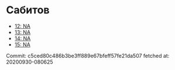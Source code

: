 # Сабитов
- [12: NA](12.md)
- [13: NA](13.md)
- [14: NA](14.md)
- [15: NA](15.md)

Commit: c5ced80c486b3be3ff889e67bfeff57fe21da507
 fetched at: 20200930-080625
